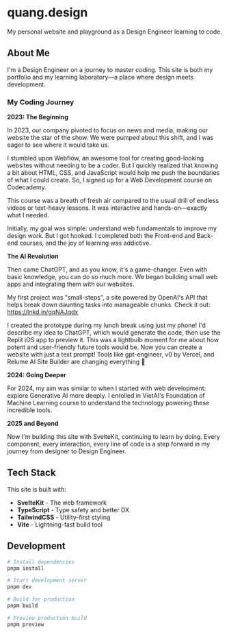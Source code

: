 # quang.design

My personal website and playground as a Design Engineer learning to code.

## About Me

I'm a Design Engineer on a journey to master coding. This site is both my portfolio and my learning laboratory—a place where design meets development.

### My Coding Journey

**2023: The Beginning**

In 2023, our company pivoted to focus on news and media, making our website the star of the show. We were pumped about this shift, and I was eager to see where it would take us.

I stumbled upon Webflow, an awesome tool for creating good-looking websites without needing to be a coder. But I quickly realized that knowing a bit about HTML, CSS, and JavaScript would help me push the boundaries of what I could create. So, I signed up for a Web Development course on Codecademy.

This course was a breath of fresh air compared to the usual drill of endless videos or text-heavy lessons. It was interactive and hands-on—exactly what I needed.

Initially, my goal was simple: understand web fundamentals to improve my design work. But I got hooked. I completed both the Front-end and Back-end courses, and the joy of learning was addictive.

**The AI Revolution**

Then came ChatGPT, and as you know, it's a game-changer. Even with basic knowledge, you can do so much more. We began building small web apps and integrating them with our websites.

My first project was "small-steps", a site powered by OpenAI's API that helps break down daunting tasks into manageable chunks. Check it out: https://lnkd.in/gqNAJqdx

I created the prototype during my lunch break using just my phone! I'd describe my idea to ChatGPT, which would generate the code, then use the Replit iOS app to preview it. This was a lightbulb moment for me about how potent and user-friendly future tools would be. Now you can create a website with just a text prompt! Tools like gpt-engineer, v0 by Vercel, and Relume AI Site Builder are changing everything 🤯

**2024: Going Deeper**

For 2024, my aim was similar to when I started with web development: explore Generative AI more deeply. I enrolled in VietAI's Foundation of Machine Learning course to understand the technology powering these incredible tools.

**2025 and Beyond**

Now I'm building this site with SvelteKit, continuing to learn by doing. Every component, every interaction, every line of code is a step forward in my journey from designer to Design Engineer.

## Tech Stack

This site is built with:

- **SvelteKit** - The web framework
- **TypeScript** - Type safety and better DX
- **TailwindCSS** - Utility-first styling
- **Vite** - Lightning-fast build tool

## Development

```bash
# Install dependencies
pnpm install

# Start development server
pnpm dev

# Build for production
pnpm build

# Preview production build
pnpm preview
```
